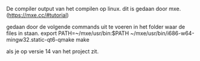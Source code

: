 De compiler output van het compilen op linux. dit is gedaan door mxe. (https://mxe.cc/#tutorial)

gedaan door de volgende commands uit te voeren in het folder waar de files in staan. export PATH=~/mxe/usr/bin:$PATH ~/mxe/usr/bin/i686-w64-mingw32.static-qt6-qmake make

als je op versie 14 van het project zit.
